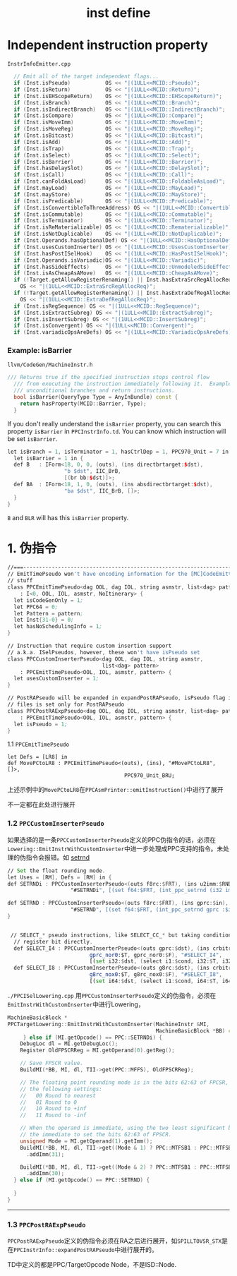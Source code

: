 <h1 align="center">inst define</h1>


# Independent instruction property

`InstrInfoEmitter.cpp`

```c++
  // Emit all of the target independent flags...
  if (Inst.isPseudo)           OS << "|(1ULL<<MCID::Pseudo)";
  if (Inst.isReturn)           OS << "|(1ULL<<MCID::Return)";
  if (Inst.isEHScopeReturn)    OS << "|(1ULL<<MCID::EHScopeReturn)";
  if (Inst.isBranch)           OS << "|(1ULL<<MCID::Branch)";
  if (Inst.isIndirectBranch)   OS << "|(1ULL<<MCID::IndirectBranch)";
  if (Inst.isCompare)          OS << "|(1ULL<<MCID::Compare)";
  if (Inst.isMoveImm)          OS << "|(1ULL<<MCID::MoveImm)";
  if (Inst.isMoveReg)          OS << "|(1ULL<<MCID::MoveReg)";
  if (Inst.isBitcast)          OS << "|(1ULL<<MCID::Bitcast)";
  if (Inst.isAdd)              OS << "|(1ULL<<MCID::Add)";
  if (Inst.isTrap)             OS << "|(1ULL<<MCID::Trap)";
  if (Inst.isSelect)           OS << "|(1ULL<<MCID::Select)";
  if (Inst.isBarrier)          OS << "|(1ULL<<MCID::Barrier)";
  if (Inst.hasDelaySlot)       OS << "|(1ULL<<MCID::DelaySlot)";
  if (Inst.isCall)             OS << "|(1ULL<<MCID::Call)";
  if (Inst.canFoldAsLoad)      OS << "|(1ULL<<MCID::FoldableAsLoad)";
  if (Inst.mayLoad)            OS << "|(1ULL<<MCID::MayLoad)";
  if (Inst.mayStore)           OS << "|(1ULL<<MCID::MayStore)";
  if (Inst.isPredicable)       OS << "|(1ULL<<MCID::Predicable)";
  if (Inst.isConvertibleToThreeAddress) OS << "|(1ULL<<MCID::ConvertibleTo3Addr)";
  if (Inst.isCommutable)       OS << "|(1ULL<<MCID::Commutable)";
  if (Inst.isTerminator)       OS << "|(1ULL<<MCID::Terminator)";
  if (Inst.isReMaterializable) OS << "|(1ULL<<MCID::Rematerializable)";
  if (Inst.isNotDuplicable)    OS << "|(1ULL<<MCID::NotDuplicable)";
  if (Inst.Operands.hasOptionalDef) OS << "|(1ULL<<MCID::HasOptionalDef)";
  if (Inst.usesCustomInserter) OS << "|(1ULL<<MCID::UsesCustomInserter)";
  if (Inst.hasPostISelHook)    OS << "|(1ULL<<MCID::HasPostISelHook)";
  if (Inst.Operands.isVariadic)OS << "|(1ULL<<MCID::Variadic)";
  if (Inst.hasSideEffects)     OS << "|(1ULL<<MCID::UnmodeledSideEffects)";
  if (Inst.isAsCheapAsAMove)   OS << "|(1ULL<<MCID::CheapAsAMove)";
  if (!Target.getAllowRegisterRenaming() || Inst.hasExtraSrcRegAllocReq)
    OS << "|(1ULL<<MCID::ExtraSrcRegAllocReq)";
  if (!Target.getAllowRegisterRenaming() || Inst.hasExtraDefRegAllocReq)
    OS << "|(1ULL<<MCID::ExtraDefRegAllocReq)";
  if (Inst.isRegSequence) OS << "|(1ULL<<MCID::RegSequence)";
  if (Inst.isExtractSubreg) OS << "|(1ULL<<MCID::ExtractSubreg)";
  if (Inst.isInsertSubreg) OS << "|(1ULL<<MCID::InsertSubreg)";
  if (Inst.isConvergent) OS << "|(1ULL<<MCID::Convergent)";
  if (Inst.variadicOpsAreDefs) OS << "|(1ULL<<MCID::VariadicOpsAreDefs)";

```



### Example: isBarrier

`llvm/CodeGen/MachineInstr.h`

```c++
/// Returns true if the specified instruction stops control flow
  /// from executing the instruction immediately following it.  Examples include
  /// unconditional branches and return instructions.
  bool isBarrier(QueryType Type = AnyInBundle) const {
    return hasProperty(MCID::Barrier, Type);
  }

```



If you don't really understand the `isBarrier` property, you can search this property `isBarrier` in `PPCInstrInfo.td`.  You can know which instruction will be set `isBarrier`.

```c++
let isBranch = 1, isTerminator = 1, hasCtrlDep = 1, PPC970_Unit = 7 in {
  let isBarrier = 1 in {
  def B   : IForm<18, 0, 0, (outs), (ins directbrtarget:$dst),
                  "b $dst", IIC_BrB,
                  [(br bb:$dst)]>;
  def BA  : IForm<18, 1, 0, (outs), (ins absdirectbrtarget:$dst),
                  "ba $dst", IIC_BrB, []>;
  }
}
```

`B` and `BLR` will has this `isBarrier` property.





# 1. 伪指令

```asm
//===----------------------------------------------------------------------===//
// EmitTimePseudo won't have encoding information for the [MC]CodeEmitter
// stuff
class PPCEmitTimePseudo<dag OOL, dag IOL, string asmstr, list<dag> pattern>
    : I<0, OOL, IOL, asmstr, NoItinerary> {
  let isCodeGenOnly = 1;
  let PPC64 = 0;
  let Pattern = pattern;
  let Inst{31-0} = 0;
  let hasNoSchedulingInfo = 1;
}

// Instruction that require custom insertion support
// a.k.a. ISelPseudos, however, these won't have isPseudo set
class PPCCustomInserterPseudo<dag OOL, dag IOL, string asmstr,
                              list<dag> pattern>
    : PPCEmitTimePseudo<OOL, IOL, asmstr, pattern> {
  let usesCustomInserter = 1;
}

// PostRAPseudo will be expanded in expandPostRAPseudo, isPseudo flag in td
// files is set only for PostRAPseudo
class PPCPostRAExpPseudo<dag OOL, dag IOL, string asmstr, list<dag> pattern>
    : PPCEmitTimePseudo<OOL, IOL, asmstr, pattern> {
  let isPseudo = 1;
}
```



1.1 `PPCEmitTimePseudo`

```
let Defs = [LR8] in
def MovePCtoLR8 : PPCEmitTimePseudo<(outs), (ins), "#MovePCtoLR8", []>,
                                     PPC970_Unit_BRU;
```

上述示例中的`MovePCtoLR8`在`PPCAsmPrinter::emitInstruction()`中进行了展开

不一定都在此处进行展开



###  1.2 `PPCCustomInserterPseudo`

如果选择的是一条`PPCCustomInserterPseudo`定义的PPC伪指令的话，必须在`Lowering::EmitInstrWithCustomInserter`中进一步处理成PPC支持的指令。未处理的伪指令会报错。如 [setrnd](https://github.com/llvm/llvm-project/commit/05f78b35ae82e371bfa478d02c482c6825c5fd80)

```asm
// Set the float rounding mode.
let Uses = [RM], Defs = [RM] in { 
def SETRNDi : PPCCustomInserterPseudo<(outs f8rc:$FRT), (ins u2imm:$RND),
                    "#SETRNDi", [(set f64:$FRT, (int_ppc_setrnd (i32 imm:$RND)))]>;

def SETRND : PPCCustomInserterPseudo<(outs f8rc:$FRT), (ins gprc:$in),
                    "#SETRND", [(set f64:$FRT, (int_ppc_setrnd gprc :$in))]>;
}


 // SELECT_* pseudo instructions, like SELECT_CC_* but taking condition
  // register bit directly.
  def SELECT_I4 : PPCCustomInserterPseudo<(outs gprc:$dst), (ins crbitrc:$cond,
                          gprc_nor0:$T, gprc_nor0:$F), "#SELECT_I4",
                          [(set i32:$dst, (select i1:$cond, i32:$T, i32:$F))]>;
  def SELECT_I8 : PPCCustomInserterPseudo<(outs g8rc:$dst), (ins crbitrc:$cond,
                          g8rc_nox0:$T, g8rc_nox0:$F), "#SELECT_I8",
                          [(set i64:$dst, (select i1:$cond, i64:$T, i64:$F))]>;
```



`./PPCISelLowering.cpp` 用`PPCCustomInserterPseudo`定义的伪指令，必须在`EmitInstrWithCustomInserter`中进行Lowering，

```c++
MachineBasicBlock *
PPCTargetLowering::EmitInstrWithCustomInserter(MachineInstr &MI,
                                               MachineBasicBlock *BB) const {
     } else if (MI.getOpcode() == PPC::SETRNDi) {
    DebugLoc dl = MI.getDebugLoc();
    Register OldFPSCRReg = MI.getOperand(0).getReg();

    // Save FPSCR value.
    BuildMI(*BB, MI, dl, TII->get(PPC::MFFS), OldFPSCRReg);

    // The floating point rounding mode is in the bits 62:63 of FPCSR, and has
    // the following settings:
    //   00 Round to nearest
    //   01 Round to 0
    //   10 Round to +inf
    //   11 Round to -inf

    // When the operand is immediate, using the two least significant bits of
    // the immediate to set the bits 62:63 of FPSCR.
    unsigned Mode = MI.getOperand(1).getImm();
    BuildMI(*BB, MI, dl, TII->get((Mode & 1) ? PPC::MTFSB1 : PPC::MTFSB0))
      .addImm(31);

    BuildMI(*BB, MI, dl, TII->get((Mode & 2) ? PPC::MTFSB1 : PPC::MTFSB0))
      .addImm(30);
  } else if (MI.getOpcode() == PPC::SETRND) {
  
  }
}
```

--------

### 1.3 `PPCPostRAExpPseudo`

`PPCPostRAExpPseudo`定义的伪指令必须在RA之后进行展开，如`SPILLTOVSR_STX`是在`PPCInstrInfo::expandPostRAPseudo`中进行展开的。





TD中定义的都是PPC/TargetOpcode Node，不是ISD::Node.